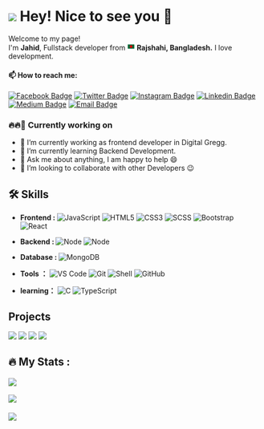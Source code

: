 <h1><img src="https://emojis.slackmojis.com/emojis/images/1531849430/4246/blob-sunglasses.gif?1531849430" width="30"/> Hey! Nice to see you 🤗</h1>


<p>Welcome to my page! </br> I'm <b>Jahid</b>, Fullstack developer from <img src="flag.png" width="15"/> <b>Rajshahi, Bangladesh.</b> I love development. </p>


#### 📫 How to reach me:

[![Facebook Badge](https://img.shields.io/badge/-Facebook-1877F2?style=flat-square&labelColor=1877F2&logo=facebook&logoColor=white&link=https://www.facebook.com/profile.php?id=100010894242472)](https://www.facebook.com/profile.php?id=100010894242472) [![Twitter Badge](https://img.shields.io/badge/-Twitter-1ca0f1?style=flat-square&labelColor=1ca0f1&logo=twitter&logoColor=white&link=https://twitter.com/jahid_dev)](https://twitter.com/jahid_dev) [![Instagram Badge](https://img.shields.io/badge/-Instagram-E4405F?style=flat-square&labelColor=E4405F&logo=instagram&logoColor=white&link=https://www.instagram.com/jahidbd240)](https://instagram.com/jahidbd240) [![Linkedin Badge](https://img.shields.io/badge/-Linkedin-blue?style=flat-square&logo=Linkedin&logoColor=white&link=https://www.linkedin.com/in/ᒏαhíd-hαsαn-bd24/)](https://www.linkedin.com/in/ᒏαhíd-hαsαn-bd24/) [![Medium Badge](https://img.shields.io/badge/-Medium-03a57a?style=flat-square&labelColor=03a57a&logo=Medium&link=https://medium.com/)](https://medium.com/) [![Email Badge](https://img.shields.io/badge/-Email-c14438?style=flat-square&logo=Gmail&logoColor=white&link=mailto:jahidbd9x@gmail.com)](mailto:jahidbd9x@gmail.com)


### 🔥🔥🔭 Currently working on
- 🔭 I’m currently working as frontend developer in Digital Gregg.
- 🌱 I’m currently learning Backend Development.
- 💬 Ask me about anything, I am happy to help 😄
- 👯 I’m looking to collaborate with other Developers 😉

## 🛠 Skills
- <b> Frontend : </b> ![JavaScript](https://img.shields.io/badge/-JavaScript-yellow?style=flat-circle&logo=javascript)  ![HTML5](https://img.shields.io/badge/-HTML5-orange?style=flat-circle&logo=html5) ![CSS3](https://img.shields.io/badge/-CSS3-blue?style=flat-circle&logo=css3) ![SCSS](https://img.shields.io/badge/-SASS-pink?style=flat-circle&logo=sass)  ![Bootstrap](https://img.shields.io/badge/-Bootstrap-purple?style=flat-circle&logo=bootstrap) ![React](https://img.shields.io/badge/-React-blue?style=flat-circle&logo=react)

- <b> Backend : </b> ![Node](https://img.shields.io/badge/-NodeJs-green?style=flat-circle&logo=node) ![Node](https://img.shields.io/badge/-Express-LightGray?style=flat-circle&logo=express)

- <b>Database : </b> ![MongoDB](https://img.shields.io/badge/-MongoDB-green?style=flat-circle&logo=mongoDB)

- <b>Tools ：</b> ![VS Code](https://img.shields.io/badge/-VSCode-blue?style=flat-circle&logo=VSCode) ![Git](https://img.shields.io/badge/-Git-yellow?style=flat-circle&logo=git)  ![Shell](https://img.shields.io/badge/-Shell-red?style=flat-circle&logo=shell) ![GitHub](https://img.shields.io/badge/-GitHub-black?style=flat-circle&logo=GitHub)

- <b>learning：</b> ![C](https://img.shields.io/badge/-C-black?style=flat-circle&logo=C) ![TypeScript](https://img.shields.io/badge/-TypeScript-LightGray?style=flat-circle&logo=typescript)

## Projects
[![](https://img.shields.io/badge/-🧬%20Demo-000)](https://github.com/jahid-bd/) [![](https://img.shields.io/badge/-🧬%20Demo-000)](https://github.com/jahid-bd/) [![](https://img.shields.io/badge/-🧬%20Demo-000)](https://github.com/jahid-bd/) [![](https://img.shields.io/badge/-🧬%20Demo-000)](https://github.com/jahid-bd/)


## :fire: My Stats :


<div>
<img align="center" src="https://github-readme-stats.vercel.app/api/top-langs/?username=jahid-bd&layout=compact&theme=github_dark&langs_count=10&exclude_repo=kasweb">
</div>
<br>
<div style="display: flex, gap: 50px">
  <img src="https://github-readme-stats.vercel.app/api?username=jahid-bd&count_private=true&show_icons=trueline_height=21&theme=github_dark">	
  
</div>


<br>
<div>
  <img  src="https://github-readme-streak-stats.herokuapp.com/?user=jahid-bd&theme=holi-theme">
</div>


<br>




